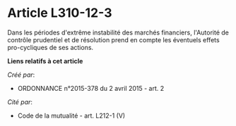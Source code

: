 # Article L310-12-3

Dans les périodes d'extrême instabilité des marchés financiers, l'Autorité de contrôle prudentiel et de résolution prend en
compte les éventuels effets pro-cycliques de ses actions.

**Liens relatifs à cet article**

_Créé par_:

  - ORDONNANCE n°2015-378 du 2 avril 2015 - art. 2

_Cité par_:

  - Code de la mutualité - art. L212-1 (V)
